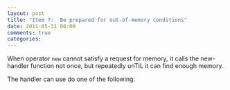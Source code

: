 ```yaml
---
layout: post
title: "Item 7:  Be prepared for out-of-memory conditions"
date: 2011-05-31 06:00
comments: true
categories: 
---
```


When operator ```new``` cannot satisfy a request for memory, it calls the new-handler function not once, but repeatedly unTIL it can find enough memory.

The handler can use do one of the following:




